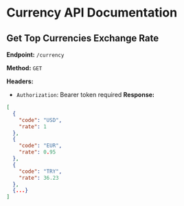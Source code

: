 # Currency API Documentation

## Get Top Currencies Exchange Rate
**Endpoint:** `/currency`

**Method:** `GET`

**Headers:**
- `Authorization`: Bearer token required
**Response:**
```json
[
  {
    "code": "USD",
    "rate": 1
  },
  {
    "code": "EUR",
    "rate": 0.95
  },
  {
    "code": "TRY",
    "rate": 36.23
  },
  {...}
]
```
